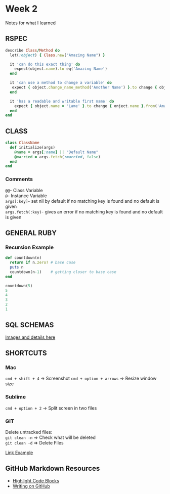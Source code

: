 # Week 2
Notes for what I learned
## RSPEC
```ruby
describe Class/Method do
  let(:object) { Class.new("Amazing Name") }

  it 'can do this exact thing' do
    expect(object.name).to eq('Amazing Name')
  end

  it 'can use a method to change a variable' do
   expect { object.change_name_method('Another Name') }.to change { object.name }.to 'Lame'
  end

  it 'has a readable and writable first name' do
    expect { object.name = 'Lame' }.to change { onject.name }.from('Amazing Name').to('Lame')
  end
end
```

## CLASS
```ruby
class ClassName
  def initialize(args)
    @name = args[:name] || "Default Name"
    @married = args.fetch(:married, false)
  end
end
```
### Comments
`@@`- Class Variable  
`@`- Instance Variable  
`args[:key]`- set nil by default if no matching key is found and no default is given  
`args.fetch(:key)`- gives an error if no matching key is found and no default is given  

## GENERAL RUBY
### Recursion Example
```ruby
def countdown(n)
  return if n.zero? # base case
  puts n
  countdown(n-1)    # getting closer to base case
end

countdown(5)
5
4
3
2
1
```
## SQL SCHEMAS
[Images and details here](sql/README.md)

## SHORTCUTS
### Mac
` cmd + shift + 4 ` -> Screenshot
` cmd + option + arrows ` => Resize window size
### Sublime
` cmd + option + 2 ` -> Split screen in two files  
### GIT  
Delete untracked files:  
` git clean -n ` => Check what will be deleted  
` git clean -d ` => Delete Files  

<p><a href="https://github.com/LucasKuhn/notes">Link Example</a></p>

## GitHub Markdown Resources
- [Highlight Code Blocks](https://help.github.com/articles/creating-and-highlighting-code-blocks/)
- [Writing on GitHub](https://help.github.com/categories/writing-on-github/)
